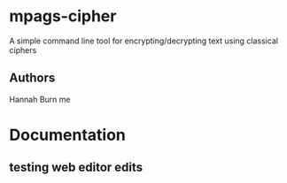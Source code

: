 # mpags-cipher
A simple command line tool for encrypting/decrypting text using classical ciphers

## Authors
Hannah Burn me

# Documentation

## testing web editor edits
